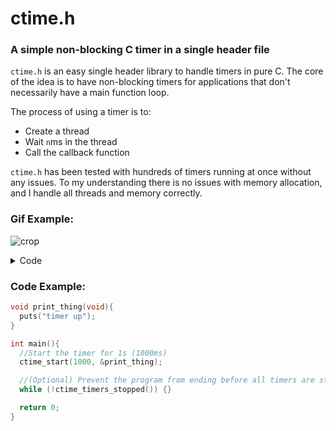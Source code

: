 # ctime.h
### A simple non-blocking C timer in a single header file

`ctime.h` is an easy single header library to handle timers in pure C. The core of the idea is to have non-blocking timers for applications that don't necessarily have a main function loop.

The process of using a timer is to:
- Create a thread
- Wait `n`ms in the thread
- Call the callback function


`ctime.h` has been tested with hundreds of timers running at once without any issues. To my understanding there is no issues with memory allocation, and I handle all threads and memory correctly.

### Gif Example:
![crop](https://github.com/TobinCavanaugh/ctime/assets/71297845/53f0ca48-e8bf-406f-bfbd-f45d464066bf)

<details>
<summary>Code</summary>
  
```C
#include <stdio.h>
#include "ctime.h"

void printa() {
  puts("3s timer up");
}

void printb() {
  puts("1s timer up");
}

void printc() {
  puts("100ms timer up");
}

void clear() {
  system("cls");
}

int main() {
  system("pause");

  ctime_start(3000, &printa);
  ctime_start(1000, &printb);
  ctime_start(100, &printc);
  ctime_start(5000, &clear);

  while (!ctime_timers_stopped()) {}
  return 0;
}
```
</details>


### Code Example:
```C
void print_thing(void){
  puts("timer up");
}

int main(){
  //Start the timer for 1s (1000ms)
  ctime_start(1000, &print_thing);

  //(Optional) Prevent the program from ending before all timers are stopped.
  while (!ctime_timers_stopped()) {}

  return 0;
}
```

